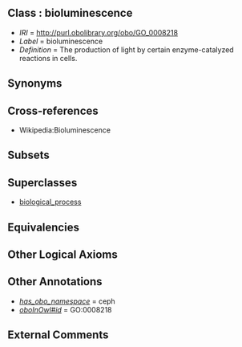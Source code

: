
## Class : bioluminescence

 * *IRI* = http://purl.obolibrary.org/obo/GO_0008218
 * *Label* = bioluminescence
 * *Definition* = The production of light by certain enzyme-catalyzed reactions in cells.

## Synonyms


## Cross-references

 * Wikipedia:Bioluminescence

## Subsets


## Superclasses

 * [biological_process](../../GO/50/GO_0008150.md)

## Equivalencies


## Other Logical Axioms


## Other Annotations

 * *[has_obo_namespace](../../ce/oboInOwl#hasOBONamespace.md)* = ceph
 * *[oboInOwl#id](../../id/oboInOwl#id.md)* = GO:0008218

## External Comments

